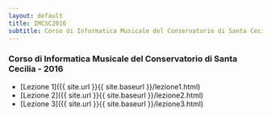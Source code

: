 ```yaml
---
layout: default
title: IMCSC2016
subtitle: Corso di Informatica Musicale del Conservatorio di Santa Cecilia 2016
---
```


### Corso di Informatica Musicale del Conservatorio di Santa Cecilia - 2016

- [Lezione 1]({{ site.url }}{{ site.baseurl }}/lezione1.html)
- [Lezione 2]({{ site.url }}{{ site.baseurl }}/lezione2.html)
- [Lezione 3]({{ site.url }}{{ site.baseurl }}/lezione3.html)
